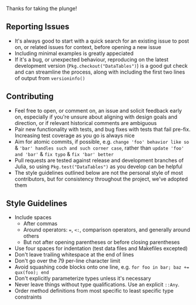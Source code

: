 Thanks for taking the plunge!

## Reporting Issues

* It's always good to start with a quick search for an existing issue to post on, or related issues for context, before opening a new issue
* Including minimal examples is greatly appeciated
* If it's a bug, or unexpected behaviour, reproducing on the latest development version (`Pkg.checkout("DataTables")`) is a good gut check and can streamline the process, along with including the first two lines of output from `versioninfo()`

## Contributing

* Feel free to open, or comment on, an issue and solicit feedback early on, especially if you're unsure about aligning with design goals and direction, or if relevant historical comments are ambiguous
* Pair new functionality with tests, and bug fixes with tests that fail pre-fix. Increasing test coverage as you go is always nice
* Aim for atomic commits, if possible, e.g. `change 'foo' behavior like so` & `'bar' handles such and such corner case`, rather than `update 'foo' and 'bar'` & `fix typo` & `fix 'bar' better`
* Pull requests are tested against release and development branches of Julia, so using `Pkg.test("DataTables")` as you develop can be helpful
* The style guidelines outlined below are not the personal style of most contributors, but for consistency throughout the project, we've adopted them

## Style Guidelines

* Include spaces
    + After commas
    + Around operators: `=`, `<:`, comparison operators, and generally around others
    + But not after opening parentheses or before closing parentheses
* Use four spaces for indentation (test data files and Makefiles excepted)
* Don't leave trailing whitespace at the end of lines
* Don't go over the 79 per-line character limit
* Avoid squashing code blocks onto one line, e.g. `for foo in bar; baz += qux(foo); end`
* Don't explicitly parameterize types unless it's necessary
* Never leave things without type qualifications. Use an explicit `::Any`.
* Order method definitions from most specific to least specific type constraints
